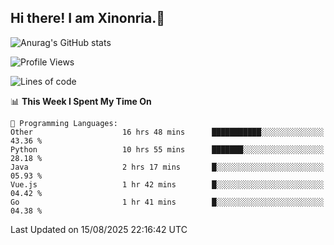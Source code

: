 ## Hi there! I am Xinonria.👋

![Anurag's GitHub stats](https://status-git-main-xinonrias-projects-f26540e3.vercel.app/api?username=xinonria&hide=stars,issues)

<!--START_SECTION:waka-->
![Profile Views](http://img.shields.io/badge/Profile%20Views-10-blue)

![Lines of code](https://img.shields.io/badge/From%20Hello%20World%20I%27ve%20Written-6.7%20million%20lines%20of%20code-blue)

📊 **This Week I Spent My Time On** 

```text
💬 Programming Languages: 
Other                    16 hrs 48 mins      ███████████░░░░░░░░░░░░░░   43.36 % 
Python                   10 hrs 55 mins      ███████░░░░░░░░░░░░░░░░░░   28.18 % 
Java                     2 hrs 17 mins       █░░░░░░░░░░░░░░░░░░░░░░░░   05.93 % 
Vue.js                   1 hr 42 mins        █░░░░░░░░░░░░░░░░░░░░░░░░   04.42 % 
Go                       1 hr 41 mins        █░░░░░░░░░░░░░░░░░░░░░░░░   04.38 % 
```


 Last Updated on 15/08/2025 22:16:42 UTC
<!--END_SECTION:waka-->

<!--
**xinonria/xinonria** is a ✨ _special_ ✨ repository because its `README.md` (this file) appears on your GitHub profile.

Here are some ideas to get you started:

- 🔭 I’m currently working on ...
- 🌱 I’m currently learning ...
- 👯 I’m looking to collaborate on ...
- 🤔 I’m looking for help with ...
- 💬 Ask me about ...
- 📫 How to reach me: ...
- 😄 Pronouns: ...
- ⚡ Fun fact: ...
-->

